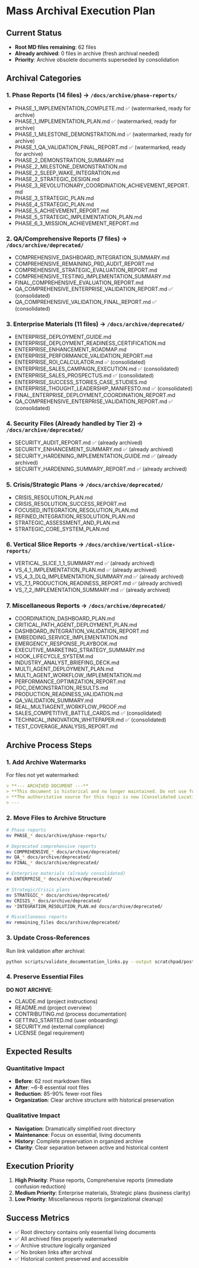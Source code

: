# Mass Archival Execution Plan

## Current Status
- **Root MD files remaining**: 62 files
- **Already archived**: 0 files in archive (fresh archival needed)
- **Priority**: Archive obsolete documents superseded by consolidation

## Archival Categories

### 1. Phase Reports (14 files) → `/docs/archive/phase-reports/`
- PHASE_1_IMPLEMENTATION_COMPLETE.md ✅ (watermarked, ready for archive)
- PHASE_1_IMPLEMENTATION_PLAN.md ✅ (watermarked, ready for archive)
- PHASE_1_MILESTONE_DEMONSTRATION.md ✅ (watermarked, ready for archive)
- PHASE_1_QA_VALIDATION_FINAL_REPORT.md ✅ (watermarked, ready for archive)
- PHASE_2_DEMONSTRATION_SUMMARY.md
- PHASE_2_MILESTONE_DEMONSTRATION.md
- PHASE_2_SLEEP_WAKE_INTEGRATION.md
- PHASE_2_STRATEGIC_DESIGN.md
- PHASE_3_REVOLUTIONARY_COORDINATION_ACHIEVEMENT_REPORT.md
- PHASE_3_STRATEGIC_PLAN.md
- PHASE_4_STRATEGIC_PLAN.md
- PHASE_5_ACHIEVEMENT_REPORT.md
- PHASE_5_STRATEGIC_IMPLEMENTATION_PLAN.md
- PHASE_6_3_MISSION_ACHIEVEMENT_REPORT.md

### 2. QA/Comprehensive Reports (7 files) → `/docs/archive/deprecated/`
- COMPREHENSIVE_DASHBOARD_INTEGRATION_SUMMARY.md
- COMPREHENSIVE_REMAINING_PRD_AUDIT_REPORT.md
- COMPREHENSIVE_STRATEGIC_EVALUATION_REPORT.md
- COMPREHENSIVE_TESTING_IMPLEMENTATION_SUMMARY.md
- FINAL_COMPREHENSIVE_EVALUATION_REPORT.md
- QA_COMPREHENSIVE_ENTERPRISE_VALIDATION_REPORT.md ✅ (consolidated)
- QA_COMPREHENSIVE_VALIDATION_FINAL_REPORT.md ✅ (consolidated)

### 3. Enterprise Materials (11 files) → `/docs/archive/deprecated/`
- ENTERPRISE_DEPLOYMENT_GUIDE.md
- ENTERPRISE_DEPLOYMENT_READINESS_CERTIFICATION.md
- ENTERPRISE_ENHANCEMENT_ROADMAP.md
- ENTERPRISE_PERFORMANCE_VALIDATION_REPORT.md
- ENTERPRISE_ROI_CALCULATOR.md ✅ (consolidated)
- ENTERPRISE_SALES_CAMPAIGN_EXECUTION.md ✅ (consolidated)
- ENTERPRISE_SALES_PROSPECTUS.md ✅ (consolidated)
- ENTERPRISE_SUCCESS_STORIES_CASE_STUDIES.md
- ENTERPRISE_THOUGHT_LEADERSHIP_MANIFESTO.md ✅ (consolidated)
- FINAL_ENTERPRISE_DEPLOYMENT_COORDINATION_REPORT.md
- QA_COMPREHENSIVE_ENTERPRISE_VALIDATION_REPORT.md ✅ (consolidated)

### 4. Security Files (Already handled by Tier 2) → `/docs/archive/deprecated/`
- SECURITY_AUDIT_REPORT.md ✅ (already archived)
- SECURITY_ENHANCEMENT_SUMMARY.md ✅ (already archived)
- SECURITY_HARDENING_IMPLEMENTATION_GUIDE.md ✅ (already archived)
- SECURITY_HARDENING_SUMMARY_REPORT.md ✅ (already archived)

### 5. Crisis/Strategic Plans → `/docs/archive/deprecated/`
- CRISIS_RESOLUTION_PLAN.md
- CRISIS_RESOLUTION_SUCCESS_REPORT.md
- FOCUSED_INTEGRATION_RESOLUTION_PLAN.md
- REFINED_INTEGRATION_RESOLUTION_PLAN.md
- STRATEGIC_ASSESSMENT_AND_PLAN.md
- STRATEGIC_CORE_SYSTEM_PLAN.md

### 6. Vertical Slice Reports → `/docs/archive/vertical-slice-reports/`
- VERTICAL_SLICE_1_1_SUMMARY.md ✅ (already archived)
- VS_4_1_IMPLEMENTATION_PLAN.md ✅ (already archived)
- VS_4_3_DLQ_IMPLEMENTATION_SUMMARY.md ✅ (already archived)
- VS_7_1_PRODUCTION_READINESS_REPORT.md ✅ (already archived)
- VS_7_2_IMPLEMENTATION_SUMMARY.md ✅ (already archived)

### 7. Miscellaneous Reports → `/docs/archive/deprecated/`
- COORDINATION_DASHBOARD_PLAN.md
- CRITICAL_PATH_AGENT_DEPLOYMENT_PLAN.md
- DASHBOARD_INTEGRATION_VALIDATION_REPORT.md
- EMBEDDING_SERVICE_IMPLEMENTATION.md
- EMERGENCY_RESPONSE_PLAYBOOK.md
- EXECUTIVE_MARKETING_STRATEGY_SUMMARY.md
- HOOK_LIFECYCLE_SYSTEM.md
- INDUSTRY_ANALYST_BRIEFING_DECK.md
- MULTI_AGENT_DEPLOYMENT_PLAN.md
- MULTI_AGENT_WORKFLOW_IMPLEMENTATION.md
- PERFORMANCE_OPTIMIZATION_REPORT.md
- POC_DEMONSTRATION_RESULTS.md
- PRODUCTION_READINESS_VALIDATION.md
- QA_VALIDATION_SUMMARY.md
- REAL_MULTIAGENT_WORKFLOW_PROOF.md
- SALES_COMPETITIVE_BATTLE_CARDS.md ✅ (consolidated)
- TECHNICAL_INNOVATION_WHITEPAPER.md ✅ (consolidated)
- TEST_COVERAGE_ANALYSIS_REPORT.md

## Archive Process Steps

### 1. Add Archive Watermarks
For files not yet watermarked:
```markdown
> **--- ARCHIVED DOCUMENT ---**
> **This document is historical and no longer maintained. Do not use for current work.**
> **The authoritative source for this topic is now [Consolidated Location].**
> ---
```

### 2. Move Files to Archive Structure
```bash
# Phase reports
mv PHASE_* docs/archive/phase-reports/

# Deprecated comprehensive reports
mv COMPREHENSIVE_* docs/archive/deprecated/
mv QA_* docs/archive/deprecated/
mv FINAL_* docs/archive/deprecated/

# Enterprise materials (already consolidated)
mv ENTERPRISE_* docs/archive/deprecated/

# Strategic/Crisis plans
mv STRATEGIC_* docs/archive/deprecated/
mv CRISIS_* docs/archive/deprecated/
mv *INTEGRATION_RESOLUTION_PLAN.md docs/archive/deprecated/

# Miscellaneous reports
mv remaining_files docs/archive/deprecated/
```

### 3. Update Cross-References
Run link validation after archival:
```bash
python scripts/validate_documentation_links.py --output scratchpad/post_archival_links.json
```

### 4. Preserve Essential Files
**DO NOT ARCHIVE**:
- CLAUDE.md (project instructions)
- README.md (project overview)
- CONTRIBUTING.md (process documentation)
- GETTING_STARTED.md (user onboarding)
- SECURITY.md (external compliance)
- LICENSE (legal requirement)

## Expected Results

### Quantitative Impact
- **Before**: 62 root markdown files
- **After**: ~6-8 essential root files
- **Reduction**: 85-90% fewer root files
- **Organization**: Clear archive structure with historical preservation

### Qualitative Impact
- **Navigation**: Dramatically simplified root directory
- **Maintenance**: Focus on essential, living documents
- **History**: Complete preservation in organized archive
- **Clarity**: Clear separation between active and historical content

## Execution Priority
1. **High Priority**: Phase reports, Comprehensive reports (immediate confusion reduction)
2. **Medium Priority**: Enterprise materials, Strategic plans (business clarity)
3. **Low Priority**: Miscellaneous reports (organizational cleanup)

## Success Metrics
- ✅ Root directory contains only essential living documents
- ✅ All archived files properly watermarked
- ✅ Archive structure logically organized
- ✅ No broken links after archival
- ✅ Historical content preserved and accessible